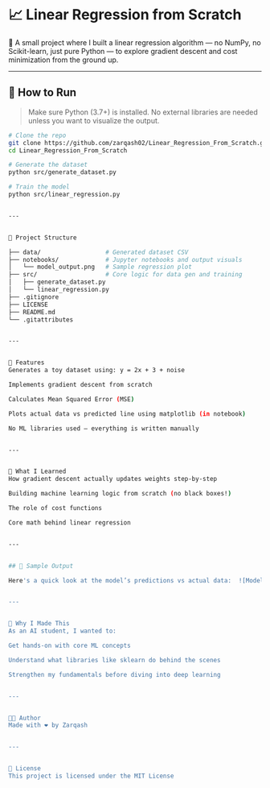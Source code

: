# 📈 Linear Regression from Scratch

👋 A small project where I built a linear regression algorithm — no NumPy, no Scikit-learn, just pure Python — to explore gradient descent and cost minimization from the ground up.

---

## 🚀 How to Run

> Make sure Python (3.7+) is installed. No external libraries are needed unless you want to visualize the output.

```bash
# Clone the repo
git clone https://github.com/zarqash02/Linear_Regression_From_Scratch.git
cd Linear_Regression_From_Scratch

# Generate the dataset
python src/generate_dataset.py

# Train the model
python src/linear_regression.py


---


📂 Project Structure

├── data/                  # Generated dataset CSV
├── notebooks/             # Jupyter notebooks and output visuals
│   └── model_output.png   # Sample regression plot
├── src/                   # Core logic for data gen and training
│   ├── generate_dataset.py
│   └── linear_regression.py
├── .gitignore
├── LICENSE
├── README.md
└── .gitattributes


---


🚀 Features
Generates a toy dataset using: y = 2x + 3 + noise

Implements gradient descent from scratch

Calculates Mean Squared Error (MSE)

Plots actual data vs predicted line using matplotlib (in notebook)

No ML libraries used — everything is written manually


---


🧠 What I Learned
How gradient descent actually updates weights step-by-step

Building machine learning logic from scratch (no black boxes!)

The role of cost functions

Core math behind linear regression


---


## 📸 Sample Output

Here's a quick look at the model’s predictions vs actual data:  ![Model Output](notebooks/model_output.png)


---


🤔 Why I Made This
As an AI student, I wanted to:

Get hands-on with core ML concepts

Understand what libraries like sklearn do behind the scenes

Strengthen my fundamentals before diving into deep learning


---


🧑‍💻 Author
Made with ❤️ by Zarqash


---


🪪 License
This project is licensed under the MIT License
